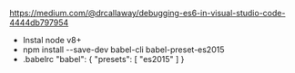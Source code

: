 https://medium.com/@drcallaway/debugging-es6-in-visual-studio-code-4444db797954

- Instal node v8+
- npm install --save-dev babel-cli babel-preset-es2015
- .babelrc 
  "babel": {
    "presets": [
      "es2015"
    ]
  }